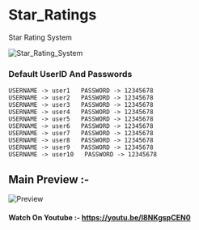 # Star_Ratings
Star Rating System

![Star_Rating_System](https://user-images.githubusercontent.com/26626045/72662121-3b2ad180-3a09-11ea-9c59-f72a52f1f659.jpg)

### Default UserID And Passwords

```
USERNAME -> user1   PASSWORD -> 12345678
USERNAME -> user2   PASSWORD -> 12345678
USERNAME -> user3   PASSWORD -> 12345678
USERNAME -> user4   PASSWORD -> 12345678
USERNAME -> user5   PASSWORD -> 12345678
USERNAME -> user6   PASSWORD -> 12345678
USERNAME -> user7   PASSWORD -> 12345678
USERNAME -> user8   PASSWORD -> 12345678
USERNAME -> user9   PASSWORD -> 12345678
USERNAME -> user10   PASSWORD -> 12345678
```
## Main Preview :-

![Preview](https://user-images.githubusercontent.com/26626045/72662123-3fef8580-3a09-11ea-86fe-a9ddd678a152.PNG)

####  Watch On Youtube :- https://youtu.be/I8NKgspCEN0
